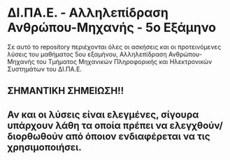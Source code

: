 # ΔΙ.ΠΑ.Ε. - Αλληλεπίδραση Ανθρώπου-Μηχανής - 5ο Εξάμηνο

Σε αυτό το repository περιέχονται όλες οι ασκήσεις και οι προτεινόμενες λύσεις του μαθήματος 5ου εξαμήνου, Αλληλεπίδραση Ανθρώπου-Μηχανής του Τμήματος Μηχανικών Πληροφορικής και Ηλεκτρονικών Συστημάτων του ΔΙ.ΠΑ.Ε.


## ΣΗΜΑΝΤΙΚΗ ΣΗΜΕΙΩΣΗ!!
## Αν και οι λύσεις είναι ελεγμένες, σίγουρα υπάρχουν λάθη τα οποία πρέπει να ελεγχθούν/διορθωθούν από όποιον ενδιαφέρεται να τις χρησιμοποιήσει.

